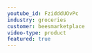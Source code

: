 ```yaml
---
youtube_id: FzidddUOvPc
industry: groceries
customer: beesmarketplace
video-type: product
featured: true
---
```



